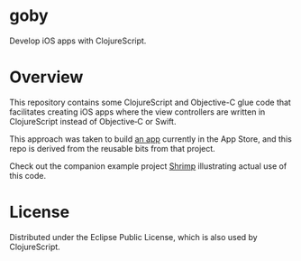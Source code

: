 goby
====

Develop iOS apps with ClojureScript.

Overview
========

This repository contains some ClojureScript and Objective-C glue code that facilitates creating iOS apps where the view controllers are written in ClojureScript instead of Objective‑C or Swift.

This approach was taken to build [an app](http://fikesfarm.com/cc/) currently in the App Store, and this repo is derived from the reusable bits from that project.

Check out the companion example project [Shrimp](https://github.com/mfikes/shrimp) illustrating actual use of this code.

License
=======

Distributed under the Eclipse Public License, which is also used by ClojureScript.